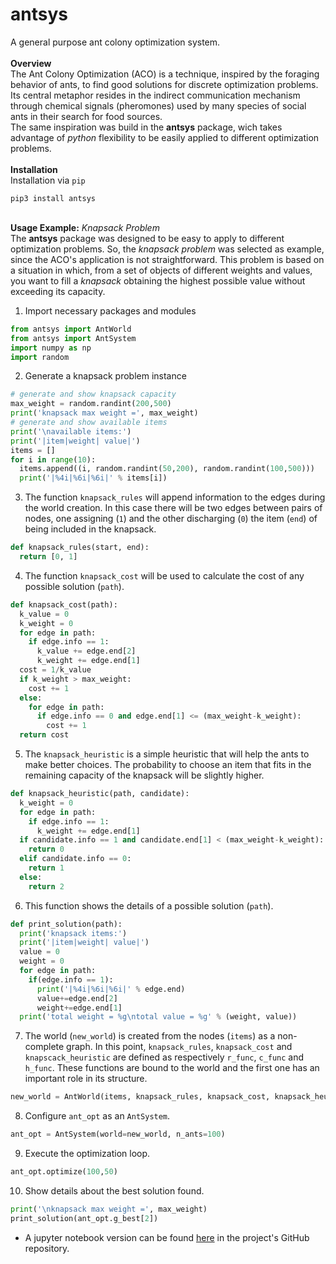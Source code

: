 # **antsys**
A general purpose ant colony optimization system.
<br/><br/>**Overview**
<br/>The Ant Colony Optimization (ACO) is a technique, inspired by the foraging behavior of ants, to find good solutions for discrete optimization problems. Its central metaphor resides in the indirect communication mechanism through chemical signals (pheromones) used by many species of social ants in their search for food sources.
<br/>The same inspiration was build in the **antsys** package, wich takes advantage of *python* flexibility to be easily applied to different optimization problems.
<br/><br/>**Installation**
<br/>Installation via ```pip```
```
pip3 install antsys
```
<br/>**Usage Example:** *Knapsack Problem*
<br/>The **antsys** package was designed to be easy to apply to different optimization problems. So, the *knapsack problem* was selected as example, since the ACO's application is not straightforward. This problem is based on a situation in which, from a set of objects of different weights and values, you want to fill a *knapsack* obtaining the highest possible value without exceeding its capacity.
1. Import necessary packages and modules
```python
from antsys import AntWorld
from antsys import AntSystem
import numpy as np
import random
```
2. Generate a knapsack problem instance
```python
# generate and show knapsack capacity
max_weight = random.randint(200,500)
print('knapsack max weight =', max_weight)
# generate and show available items
print('\navailable items:')
print('|item|weight| value|')
items = []
for i in range(10):
  items.append((i, random.randint(50,200), random.randint(100,500)))
  print('|%4i|%6i|%6i|' % items[i])
```
3. The function ```knapsack_rules``` will append information to the edges during the world creation. In this case there will be two edges between pairs of nodes, one assigning (```1```) and the other discharging (```0```) the item (```end```) of being included in the knapsack.
```python
def knapsack_rules(start, end):
  return [0, 1]
```
4. The function ```knapsack_cost``` will be used to calculate the cost of any possible solution (```path```).
```python
def knapsack_cost(path):
  k_value = 0
  k_weight = 0
  for edge in path:
    if edge.info == 1:
      k_value += edge.end[2]
      k_weight += edge.end[1]
  cost = 1/k_value
  if k_weight > max_weight:
    cost += 1
  else:
    for edge in path:
      if edge.info == 0 and edge.end[1] <= (max_weight-k_weight):
        cost += 1
  return cost
```
5. The ```knapsack_heuristic``` is a simple heuristic that will help the ants to make better choices. The probability to choose an item that fits in the remaining capacity of the knapsack will be slightly higher.
```python
def knapsack_heuristic(path, candidate):
  k_weight = 0
  for edge in path:
    if edge.info == 1:
      k_weight += edge.end[1]
  if candidate.info == 1 and candidate.end[1] < (max_weight-k_weight):
    return 0
  elif candidate.info == 0:
    return 1
  else:
    return 2
```
6. This function shows the details of a possible solution (```path```).
```python
def print_solution(path):
  print('knapsack items:')
  print('|item|weight| value|')
  value = 0
  weight = 0
  for edge in path:
    if(edge.info == 1):
      print('|%4i|%6i|%6i|' % edge.end)
      value+=edge.end[2]
      weight+=edge.end[1]
  print('total weight = %g\ntotal value = %g' % (weight, value))
```
7. The world (```new_world```) is created from the nodes (```items```) as a non-complete graph. In this point, ```knapsack_rules```, ```knapsack_cost``` and ```knapscack_heuristic``` are defined as respectively ```r_func```, ```c_func``` and ```h_func```. These functions are bound to the world and the first one has an important role in its structure. 
```python
new_world = AntWorld(items, knapsack_rules, knapsack_cost, knapsack_heuristic, False, 10)
```
8. Configure ```ant_opt``` as an ```AntSystem```.
```python
ant_opt = AntSystem(world=new_world, n_ants=100)
```
9. Execute the optimization loop.
```python
ant_opt.optimize(100,50)
```
10. Show details about the best solution found.
```python
print('\nknapsack max weight =', max_weight)
print_solution(ant_opt.g_best[2])
```
* A jupyter notebook version can be found [here](https://github.com/alisonzille/antsys/blob/main/examples/knapsack_antsys.ipynb) in the project's GitHub repository.
